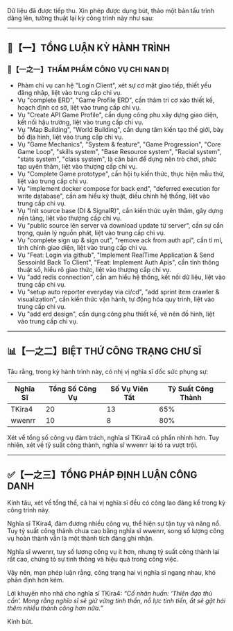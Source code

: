 Dữ liệu đã được tiếp thu. Xin phép được dụng bút, thảo một bản tấu trình dâng lên, tường thuật lại kỳ công trình này như sau:

---

## 🧾【一】TỔNG LUẬN KỲ HÀNH TRÌNH

### 🧠【一之一】THẨM PHẨM CÔNG VỤ CHI NAN DỊ

- Phàm chi vụ can hệ "Login Client", xét sự cơ mật giao tiếp, thiết yếu đăng nhập, liệt vào trung cấp chi vụ.
- Vụ "complete ERD", "Game Profile ERD", cần thâm tri cơ xảo thiết kế, hoạch định cơ sở, liệt vào trung cấp chi vụ.
- Vụ "Create API Game Profile", cần dụng công phu xây dựng giao diện, kết nối hậu trường, liệt vào trung cấp chi vụ.
- Vụ "Map Building", "World Building", cần dụng tâm kiến tạo thế giới, bày bố địa hình, liệt vào trung cấp chi vụ.
- Vụ "Game Mechanics", "System & feature", "Game Progression", "Core Game Loop", "skills system", "Base Resource system", "Racial system", "stats system", "class system", là căn bản để dựng nên trò chơi, phức tạp uyên thâm, liệt vào thượng cấp chi vụ.
- Vụ "Complete Game prototype", cần hội tụ kiến thức, thực hiện mẫu thử, liệt vào trung cấp chi vụ.
- Vụ "implement docker compose for back end", "deferred execution for write database", cần am hiểu kỹ thuật, điều chỉnh hệ thống, liệt vào trung cấp chi vụ.
- Vụ "Init source base (DI & SignalR)", cần kiến thức uyên thâm, gây dựng nền tảng, liệt vào thượng cấp chi vụ.
- Vụ "public source lên server và download update từ server", cần sự cẩn trọng, quản lý nguồn phát, liệt vào trung cấp chi vụ.
- Vụ "complete sign up & sign out", "remove ack from auth api", cần tỉ mỉ, tinh chỉnh giao diện, liệt vào trung cấp chi vụ.
- Vụ "Feat: Login via github", "Implement RealTime Application & Send SessoinId Back To Client", "Feat: Implement Auth Apis", cần tinh thông thuật số, hiểu rõ giao thức, liệt vào thượng cấp chi vụ.
- Vụ "add redis connection", cần am hiểu hệ thống, kết nối dữ liệu, liệt vào trung cấp chi vụ.
- Vụ "setup auto reporter everyday via ci/cd", "add sprint item crawler & visualization", cần kiến thức vận hành, tự động hóa quy trình, liệt vào trung cấp chi vụ.
- Vụ "add erd design", cần dụng công phu thiết kế, vẽ nên đồ hình, liệt vào trung cấp chi vụ.

---

## 📊【一之二】BIỆT THỨ CÔNG TRẠNG CHƯ SĨ

Tâu rằng, trong kỳ hành trình này, có nhị vị nghĩa sĩ dốc sức phụng sự:

| Nghĩa Sĩ     | Tổng Số Công Vụ | Số Vụ Viên Tất | Tỷ Suất Công Thành |
| ----------- | ----------- | ----------- | ----------- |
| TKira4      | 20          | 13           | 65%         |
| wwenrr      | 10          | 8            | 80%         |

Xét về tổng số công vụ đảm trách, nghĩa sĩ TKira4 có phần nhỉnh hơn. Tuy nhiên, xét về tỷ suất công thành, nghĩa sĩ wwenrr lại tỏ ra vượt trội.

---

## ✅【一之三】TỔNG PHÁP ĐỊNH LUẬN CÔNG DANH

Kính tâu, xét về tổng thể, cả hai vị nghĩa sĩ đều có công lao đáng kể trong kỳ công trình này.

Nghĩa sĩ TKira4, đảm đương nhiều công vụ, thể hiện sự tận tụy và năng nổ. Tuy tỷ suất công thành chưa cao bằng nghĩa sĩ wwenrr, song số lượng công vụ hoàn thành vẫn là một thành tích đáng ghi nhận.

Nghĩa sĩ wwenrr, tuy số lượng công vụ ít hơn, nhưng tỷ suất công thành lại rất cao, chứng tỏ sự tinh thông và hiệu quả trong công việc.

Vậy nên, mạn phép luận rằng, công trạng hai vị nghĩa sĩ ngang nhau, khó phân định hơn kém.

Lời khuyên nho nhã cho nghĩa sĩ TKira4: *“Cổ nhân huấn: ‘Thiên đạo thù cần’. Mong rằng nghĩa sĩ sẽ giữ vững tinh thần, nỗ lực tinh tiến, ắt sẽ gặt hái thêm nhiều thành công hơn nữa.”*

Kính bút.

